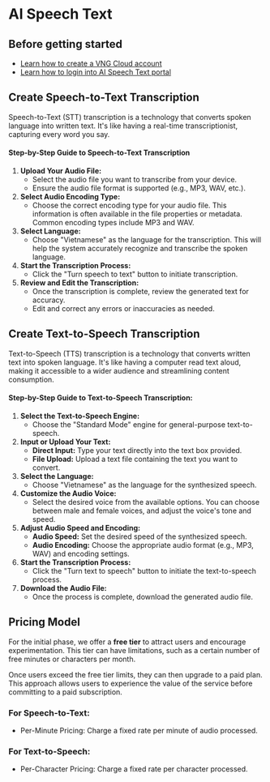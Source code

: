 # AI Speech Text

## Before getting started

* [Learn how to create a VNG Cloud account](huong-dan-su-dung-tai-khoan/)
* [Learn how to login into AI Speech Text portal](identity-and-access-management-iam/cac-loai-dinh-danh-iam/tai-khoan-user-accounts/cach-dang-nhap-vao-vng-cloud.md)

## Create Speech-to-Text Transcription

Speech-to-Text (STT) transcription is a technology that converts spoken language into written text. It's like having a real-time transcriptionist, capturing every word you say.

#### Step-by-Step Guide to Speech-to-Text Transcription <a href="#step-by-step-guide-to-speech-to-text-transcription" id="step-by-step-guide-to-speech-to-text-transcription"></a>

1. **Upload Your Audio File:**
   * Select the audio file you want to transcribe from your device.
   * Ensure the audio file format is supported (e.g., MP3, WAV, etc.).
2. **Select Audio Encoding Type:**
   * Choose the correct encoding type for your audio file. This information is often available in the file properties or metadata. Common encoding types include MP3 and WAV.
3. **Select Language:**
   * Choose "Vietnamese" as the language for the transcription. This will help the system accurately recognize and transcribe the spoken language.
4. **Start the Transcription Process:**
   * Click the "Turn speech to text" button to initiate transcription.
5. **Review and Edit the Transcription:**
   * Once the transcription is complete, review the generated text for accuracy.
   * Edit and correct any errors or inaccuracies as needed.

## Create Text-to-Speech Transcription

Text-to-Speech (TTS) transcription is a technology that converts written text into spoken language. It's like having a computer read text aloud, making it accessible to a wider audience and streamlining content consumption.

#### Step-by-Step Guide to Text-to-Speech Transcription: <a href="#step-by-step-guide-to-text-to-speech-transcription" id="step-by-step-guide-to-text-to-speech-transcription"></a>

1. **Select the Text-to-Speech Engine:**
   * Choose the "Standard Mode" engine for general-purpose text-to-speech.
2. **Input or Upload Your Text:**
   * **Direct Input:** Type your text directly into the text box provided.
   * **File Upload:** Upload a text file containing the text you want to convert.
3. **Select the Language:**
   * Choose "Vietnamese" as the language for the synthesized speech.
4. **Customize the Audio Voice:**
   * Select the desired voice from the available options. You can choose between male and female voices, and adjust the voice's tone and speed.
5. **Adjust Audio Speed and Encoding:**
   * **Audio Speed:** Set the desired speed of the synthesized speech.
   * **Audio Encoding:** Choose the appropriate audio format (e.g., MP3, WAV) and encoding settings.
6. **Start the Transcription Process:**
   * Click the "Turn text to speech" button to initiate the text-to-speech process.
7. **Download the Audio File:**
   * Once the process is complete, download the generated audio file.

## Pricing Model

For the initial phase, we offer a **free tier** to attract users and encourage experimentation. This tier can have limitations, such as a certain number of free minutes or characters per month.

Once users exceed the free tier limits, they can then upgrade to a paid plan. This approach allows users to experience the value of the service before committing to a paid subscription.

### **For Speech-to-Text:**

* Per-Minute Pricing: Charge a fixed rate per minute of audio processed.

### **For Text-to-Speech:**

* Per-Character Pricing: Charge a fixed rate per character processed.

